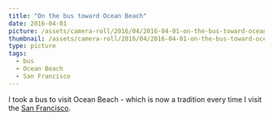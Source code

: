 ```yaml
---
title: "On the bus toward Ocean Beach"
date: 2016-04-01
picture: /assets/camera-roll/2016/04/2016-04-01-on-the-bus-toward-ocean-beach/20160401_232249076_iOS.jpg
thumbnail: /assets/camera-roll/2016/04/2016-04-01-on-the-bus-toward-ocean-beach/20160401_232249076_iOS-thumbnail.jpg
type: picture
tags:
  - bus
  - Ocean Beach
  - San Francisco
---
```

I took a bus to visit Ocean Beach - which is now a tradition every time I visit the [San Francisco](/san-francisco/).
